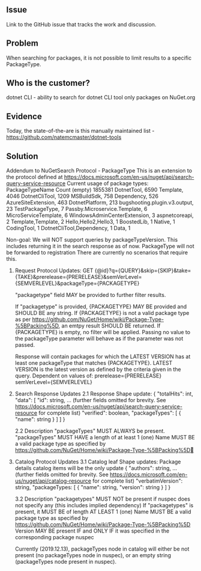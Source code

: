 ## Issue
Link to the GitHub issue that tracks the work and discussion.

## Problem
When searching for packages, it is not possible to limit results to a specific PackageType.

## Who is the customer?
dotnet CLI - ability to search for dotnet CLI tool only packages on NuGet.org

## Evidence
Today, the state-of-the-are is this manually maintained list - https://github.com/natemcmaster/dotnet-tools

## Solution
Addendum to NuGetSearch Protocol - PackageType
This is an extension to the protocol defined at https://docs.microsoft.com/en-us/nuget/api/search-query-service-resource
	Current usage of package types:
		PackageTypeName	Count
		(empty)	1855381
		DotnetTool,	6590
		Template,	4046
		DotnetCliTool,	1209
		MSBuildSdk,	758
		Dependency,	526
		AzureSiteExtension,	463
		DotnetPlatform,	213
		bugshooting.plugin.v3.output,	23
		TestPackageType,	7
		Passby.Microservice.Template,	6
		MicroServiceTemplate,	6
		WindowsAdminCenterExtension,	3
		aspnetcoreapi,	2
		Template,Template,	2
		Hello,Hello2,Hello3,	1
		BoostedLib,	1
		Native,	1
		CodingTool,	1
		DotnetCliTool,Dependency,	1
		Data,	1
		

Non-goal:
	We will NOT support queries by packageTypeVersion.
		This includes returning it in the search response as of now.
	PackageType will not be forwarded to registration
		There are currently no scenarios that require this.

1. Request Protocol Updates:
	GET {@id}?q={QUERY}&skip={SKIP}&take={TAKE}&prerelease={PRERELEASE}&semVerLevel={SEMVERLEVEL}&packageType={PACKAGETYPE}

	"packagetype" field MAY be provided to further filter results.

	If "packagetype" is provided, {PACKAGETYPE} MAY BE provided and SHOULD BE any string.
		If {PACKAGETYPE} is not a valid package type as per https://github.com/NuGet/Home/wiki/Package-Type-%5BPacking%5D, an emtpy result SHOULD BE returned.
		If {PACKAGETYPE} is empty, no filter will be applied.
			Passing no value to the packageType parameter will behave as if the parameter was not passed.
	
	Response will contain packages for which the LATEST VERSION has at least one packageType that matches {PACKAGETYPE}.
		LATEST VERSION is the latest version as defined by the criteria given in the query. Dependent on values of:
			prerelease={PRERELEASE}
			semVerLevel={SEMVERLEVEL}

2. Search Response Updates
	2.1 Response Shape update:
	{
		"totalHits": int,
		"data": [
			"id": string,
			... (further fields omitted for brevity. See https://docs.microsoft.com/en-us/nuget/api/search-query-service-resource for complete list)
			"verified": boolean,
			"packageTypes": [
				{
					"name": string
				}
			]
		]
	}
	
	2.2 Description
	"packageTypes" MUST ALWAYS be present.
	"packageTypes" MUST HAVE a length of at least 1 (one)
	Name MUST BE a valid package type as specified by https://github.com/NuGet/Home/wiki/Package-Type-%5BPacking%5D

3. Catalog Protocol Updates
	3.1 Catalog leaf Shape updates:
	Package details catalog items will be the only update
	{
		"authors": string,
		... (further fields omitted for brevity. See https://docs.microsoft.com/en-us/nuget/api/catalog-resource for complete list)
		"verbatimVersion": string,
		"packageTypes: [
			{
				"name": string,
				"version": string
			}
		]
	}

	3.2 Description
	"packagetypes" MUST NOT be present if nuspec does not specify any (this includes implied dependency)
	If "packagetypes" is present, it MUST BE of length AT LEAST 1 (one)
	Name MUST BE a valid package type as specified by https://github.com/NuGet/Home/wiki/Package-Type-%5BPacking%5D
	Version MAY BE present IF and ONLY IF it was specified in the corresponding package nuspec
	
	Currently (2019.12.13), packageTypes node in catalog will either be not present (no packageTypes node in nuspec), or an empty string (packageTypes node present in nuspec).
